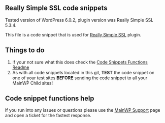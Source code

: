 ## Really Simple SSL code snippets

Tested version of WordPress 6.0.2, plugin version was Really Simple SSL 5.3.4.

This file is a code snippet that is used for [Really Simple SSL](https://wordpress.org/plugins/really-simple-ssl/) plugin. 

## Things to do

1. If your not sure what this does check the [Code Snippets Functions Readme](https://github.com/mainwp/Code-Snippets-Functions/blob/master/README.md)
2. As with all code snippets located in this git, **TEST** the code snippet on one of your test sites **BEFORE** sending the code snippet to all your MainWP Child sites!

## Code snippet functions help

If you run into any issues or questions please use the [MainWP Support](https://mainwp.com/support/) page and open a ticket for the fastest response.
